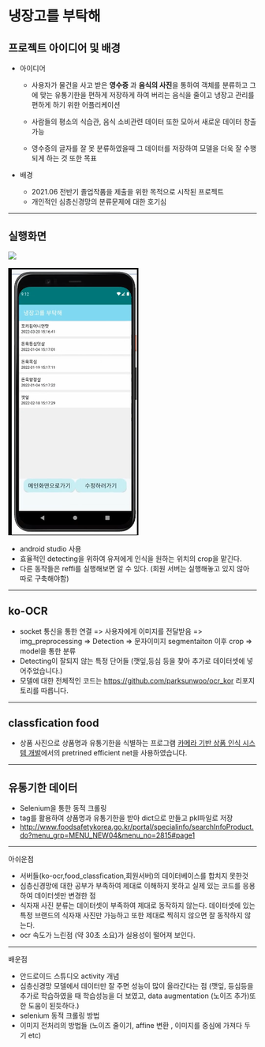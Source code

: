 # 냉장고를 부탁해

##  프로젝트 아이디어 및 배경
- 아이디어 
    - 사용자가 물건을 사고 받은 **영수증** 과 **음식의 사진**을 통하여 객체를 분류하고 그에 맞는 유통기한을 편하게 저장하게 하여 버리는 음식을 줄이고 냉장고 관리를 편하게 하기 위한 어플리케이션   
      
    - 사람들의 평소의 식습관, 음식 소비관련 데이터 또한 모아서 새로운 데이터 창출 가능 


    - 영수증의 글자를 잘 못 분류하였을때 그 데이터를 저장하여 모델을 더욱 잘 수행되게 하는 것 또한 목표

- 배경 
    - 2021.06 전반기 졸업작품을 제출을 위한 목적으로 시작된 프로젝트
    - 개인적인 심층신경망의 분류문제에 대한 호기심

-------------------------------

## 실행화면 

 
![](./동작.gif)



![](./결과.PNG)



- android studio 사용
- 효율적인 detecting을 위하여 유저에게 인식을 원하는 위치의 crop을 맡긴다.
- 다른 동작들은 reffi를 실행해보면 알 수 있다. (회원 서버는 실행해놓고 있지 않아 따로 구축해야함)


---------------------------------
## ko-OCR
- socket 통신을 통한 연결 => 사용자에게 이미지를 전달받음 => img_preprocessing => Detection => 문자이미지 segmentaiton 이후 crop => model을 통한 분류
 - Detecting이 잘되지 않는 특정 단어들 (깻잎,등심 등을 찾아 추가로 데이터셋에 넣어주었습니다.)
 - 모델에 대한 전체적인 코드는  https://github.com/parksunwoo/ocr_kor 리포지토리를 따릅니다.
---------------------------------

## classfication food
- 상품 사진으로 상품명과 유통기한을 식별하는 프로그램
[카메라 기반 상품 인식 시스템 개발](https://github.com/mu-in/muin_DL)에서의 pretrined efficient net을 사용하였습니다.

----------------------------------
## 유통기한 데이터 

- Selenium을 통한  동적 크롤링
- tag를 활용하여 상품명과 유통기한을 받아 dict으로 만들고 pkl파일로 저장
- http://www.foodsafetykorea.go.kr/portal/specialinfo/searchInfoProduct.do?menu_grp=MENU_NEW04&menu_no=2815#page1

---------------------------------
아쉬운점 
- 서버들(ko-ocr,food_classfication,회원서버)의 데이터베이스를 합치지 못한것
- 심층신경망에 대한 공부가 부족하여 제대로 이해하지 못하고 실제 있는 코드를 응용하여 데이터셋만 변경한 점
- 식자재 사진 분류는 데이터셋이 부족하여 제대로 동작하지 않는다.  데이터셋에 있는 특정 브랜드의 식자재 사진만 가능하고 또한 제대로 찍히지 않으면 잘 동작하지 않는다.  
- ocr 속도가 느린점 (약 30초 소요)가 실용성이 떨어져 보인다.

--------------------------------
배운점
- 안드로이드 스튜디오 activity 개념
- 심층신경망 모델에서 데이터만 잘 주면 성능이 많이 올라간다는 점 (깻잎, 등심등을 추가로 학습하였을 때 학습성능을 더 보였고, data augmentation (노이즈 추가)또한 도움이 된듯하다.)
- selenium 동적 크롤링 방법
- 이미지 전처리의 방법들 (노이즈 줄이기, affine 변환 , 이미지를 중심에 가져다 두기 etc)




